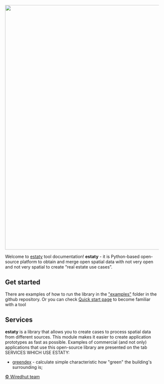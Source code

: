 <img src="https://raw.githubusercontent.com/wiredhut/estaty/main/docs/media/estaty_logo.png" width="800"/>

Welcome to [estaty](https://github.com/wiredhut/estaty) tool documentation!
**estaty** - it is Python-based open-source platform to obtain 
and merge open spatial data with not very open and not very spatial to create “real estate use cases”.

## Get started

There are examples of how to run the library in the ["examples"](https://github.com/wiredhut/estaty/tree/main/examples) folder in the github repository.
Or you can check [Quick start page](./documentation/quickstart.md) to become familiar with a tool

## Services 

**estaty** is a library that allows you to create cases to process spatial data from different sources. 
This module makes it easier to create application prototypes as fast as possible. 
Examples of commercial (and not only) applications that use this open-source library are presented on the tab 
SERVICES WHICH USE ESTATY: 

- [greendex](./services/greendex.md) - calculate simple characteristic how "green" the building's surrounding is;

[© Wiredhut team](https://wiredhut.com/)